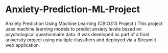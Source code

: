 # Anxiety-Prediction-ML-Project
Anxiety Prediction Using Machine Learning (CBIO313 Project ) This project uses machine learning models to predict anxiety levels based on psychological questionnaire data. It was developed as part of a final university project using multiple classifiers and deployed via a Streamlit web application.
